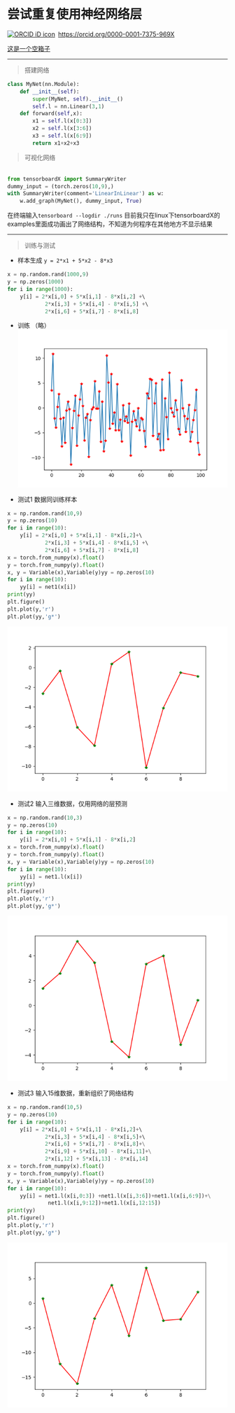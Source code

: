 # 尝试重复使用神经网络层
<div itemscope itemtype="https://schema.org/Person"><a itemprop="sameAs" content="https://orcid.org/0000-0001-7375-969X" href="https://orcid.org/0000-0001-7375-969X" target="orcid.widget" rel="me noopener noreferrer" style="vertical-align:top;"><img src="https://orcid.org/sites/default/files/images/orcid_16x16.png" style="width:1em;margin-right:.5em;" alt="ORCID iD icon">https://orcid.org/0000-0001-7375-969X</a></div>

[这是一个空箱子](https://aaeghijlnz.github.io/)
********
> 搭建网络
```Python
class MyNet(nn.Module):
    def __init__(self): 
        super(MyNet, self).__init__()
        self.l = nn.Linear(3,1)
    def forward(self,x):
        x1 = self.l(x[0:3])
        x2 = self.l(x[3:6])
        x3 = self.l(x[6:9])
        return x1+x2+x3
```
> 可视化网络

```Python

from tensorboardX import SummaryWriter
dummy_input = (torch.zeros(10,9),)
with SummaryWriter(comment='LinearInLinear') as w:
    w.add_graph(MyNet(), dummy_input, True)
```
在终端输入`tensorboard --logdir ./runs`
目前我只在linux下tensorboardX的examples里面成功画出了网络结构，不知道为何程序在其他地方不显示结果
*******************
> 训练与测试

* 样本生成
    `y = 2*x1 + 5*x2 - 8*x3`
    
    
```python
x = np.random.rand(1000,9)
y = np.zeros(1000)
for i in range(1000):
    y[i] = 2*x[i,0] + 5*x[i,1] - 8*x[i,2] +\          
            2*x[i,3] + 5*x[i,4] - 8*x[i,5] +\           
            2*x[i,6] + 5*x[i,7] - 8*x[i,8]
```
* 训练
    （略）
    ![训练结果](./train.png)
    
* 测试1  数据同训练样本
```python
x = np.random.rand(10,9)
y = np.zeros(10)
for i in range(10):    
    y[i] = 2*x[i,0] + 5*x[i,1] - 8*x[i,2]+\            
            2*x[i,3] + 5*x[i,4] - 8*x[i,5] +\           
            2*x[i,6] + 5*x[i,7] - 8*x[i,8]
x = torch.from_numpy(x).float()
y = torch.from_numpy(y).float()
x, y = Variable(x),Variable(y)yy = np.zeros(10)
for i in range(10):    
    yy[i] = net1(x[i])
print(yy)
plt.figure()
plt.plot(y,'r')
plt.plot(yy,'g*')
```
![测试1](./test1.png)

* 测试2  输入三维数据，仅用网络的层预测
```python
x = np.random.rand(10,3)
y = np.zeros(10)
for i in range(10):    
    y[i] = 2*x[i,0] + 5*x[i,1] - 8*x[i,2]
x = torch.from_numpy(x).float()
y = torch.from_numpy(y).float()
x, y = Variable(x),Variable(y)yy = np.zeros(10)
for i in range(10):    
    yy[i] = net1.l(x[i])
print(yy)
plt.figure()
plt.plot(y,'r')
plt.plot(yy,'g*')
```
![测试2](./test2.png)

* 测试3  输入15维数据，重新组织了网络结构
```python
x = np.random.rand(10,5)
y = np.zeros(10)
for i in range(10):    
    y[i] = 2*x[i,0] + 5*x[i,1] - 8*x[i,2]+\            
            2*x[i,3] + 5*x[i,4] - 8*x[i,5]+\           
            2*x[i,6] + 5*x[i,7] - 8*x[i,8]+\
            2*x[i,9] + 5*x[i,10] - 8*x[i,11]+\
            2*x[i,12] + 5*x[i,13] - 8*x[i,14]
x = torch.from_numpy(x).float()
y = torch.from_numpy(y).float()
x, y = Variable(x),Variable(y)yy = np.zeros(10)
for i in range(10):    
    yy[i] = net1.l(x[i,0:3]) +net1.l(x[i,3:6])+net1.l(x[i,6:9])+\
             net1.l(x[i,9:12])+net1.l(x[i,12:15])
print(yy)
plt.figure()
plt.plot(y,'r')
plt.plot(yy,'g*')
```
![测试3](./test3.png)

